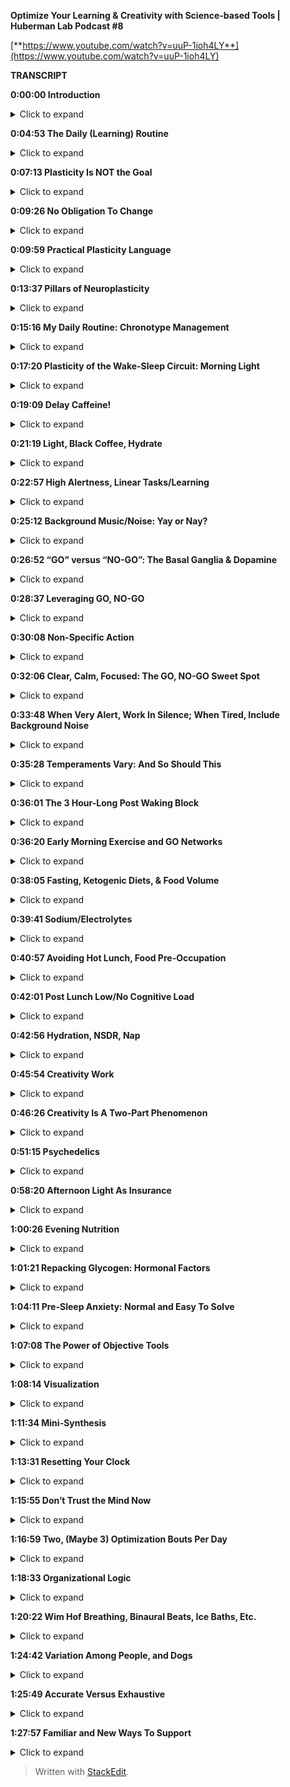 ﻿
**Optimize Your Learning & Creativity with Science-based Tools | Huberman Lab Podcast #8**

[**https://www.youtube.com/watch?v=uuP-1ioh4LY**](https://www.youtube.com/watch?v=uuP-1ioh4LY)

**TRANSCRIPT**

**0:00:00  Introduction**
<details>
  <summary>Click to expand</summary>
Welcome to the Huberman Lab Podcast where we discuss science, and science-based tools for everyday life. - My name is Andrew Huberman, and I'm a professor of neurobiology and ophthalmology, at Stanford School of Medicine. This podcast is separate from my teaching and research roles at Stanford. It is however, part of my desire and effort to bring you zero cost to consumer information about science and science related tools. And keeping with that theme, I'd like to thank the sponsors of today's podcast.

Our first sponsor is InsideTracker. InsideTracker analyzes data from your blood and DNA to help you better understand your body and health and health needs. I've been getting my blood tested for many years now. Because, it just turns out that many of the things that are important to our health and wellbeing can only be detected in a blood test or a DNA test. InsideTracker makes that really easy. They can come to your house to take those samples if you like, or you can go to a nearby clinic as well. The major problem with most blood tests and DNA tests is that it's very hard to make sense of the information you get. You get a lot of numbers related to metabolic factors, endocrine factors, et cetera. InsideTracker makes it very easy, to decipher what those levels, in your blood and DNA mean, and what to do about them. They have a very easy to use dashboard that if you go to it, it can inform about lifestyle choices such as, adding or subtracting certain forms of exercise or nutrition, other things related to supplementation. It's a really powerful and easy to use program. If you wanna try InsideTracker, you can go to insidetracker.com/huberman, and put Huberman at checkout to get 25% off any of their programs. That's insidetracker.com/huberman, and put Huberman at checkout.

The second sponsor of today's podcast is Athletic Greens. Athletic Greens is an all-in-one, vitamin mineral probiotic drink. I've been using Athletic Greens since 2012. And so I'm delighted that they're sponsoring the podcast. I started using Athletic Greens and I still use Athletic Greens, because I find it very complicated and almost dizzying to figure out which vitamins and minerals I need to take in order to just cover my nutritional basis. Taking Athletic Greens makes that very easy. It also tastes very good. I mix mine with water, a little bit of lemon juice, and I really like it. So I drink it once or twice a day. The probiotics that are in Athletic Greens are also important to me. Because there are a lot of data now showing that the gut microbiome, which is supported by probiotics, is important for things like the gut brain access, mood, endocrine factors, metabolism, many, many biological functions. And so by taking Athletic Greens, I get the vitamins, the minerals and the probiotics all in one. Easy to consume, great tasting drink. If you wanna try Athletic Greens you can go to athleticgreens.com/huberman. And if you do that you'll also get, a one year supply of liquid vitamin D three K two. There are a lot of data now as well, showing that vitamin D three is important for immune function, for mood, endocrine factors, as well as other systems in the brain and body. That's athleticgreens.com/huberman. And I should also mention if you do that you won't just get the vitamin D three K two year supply, you'll also get five free travel packs of Athletic Greens. Mixing up powders when one is on the road, either in the car or in a hotel or on the plane, et cetera, can be kinda messy. These little travel packs make it really clean and easy. So once again, if you go to athleticgreens.com/huberman, you'll get a special offer, of your Athletic Greens but you'll also get the year supply of vitamin D3 K2, and the five free travel packs.

The third sponsor of today's podcast is Madefor. Madefor is a behavioral science company that makes attaining positive changes and growth mindset easy, through a simple set of steps, and a monthly program. The company was founded by former Navy SEAL Patrick Dossett and Toms founder, Blake Mycoskie. I'm the head of their scientific advisory board. And the other members of the advisory board, include people like the director of the chronobiology unit the National Institute of Mental Health, members of Harvard Medical School, and many other people who are serious about taking science and developing protocols, that can be applied towards positive habits, and growth mindset. If you wanna check out Madefor, you can go to getmadefor.com. And if you purchase any of their products and put Huberman at checkout, you'll get 20% off their program. In addition to that, we do a monthly Zoom call, where the members of Madefor get on it. And Patrick and myself, sometimes Blake as well, discuss the Madefor program and the personal goals and things that people are trying to achieve with the program. So it's a dialogue back and forth on Zoom call once a month. Once again, that's getmadefor.com, put in Huberman at checkout, and you'll be able to get the 20% off as well as access to the monthly Zoom calls with us.
</details>

**0:04:53 The Daily (Learning) Routine**
<details>
  <summary>Click to expand</summary>
Let's talk about neuroplasticity. More specifically, let's talk about how, we can optimize our brains. Neuroplasticity is this incredible feature of our nervous system that allows it to change itself, even in ways that we consciously decide. That's an incredible property. Our liver can't decide to just change itself. Our spleen can't decide to just change itself, through conscious thought, or through feedback from another person. The cells in those tissues can make changes sure, but it's our nervous system, that harbors this incredible ability to direct its own changes, in ways that we believe, or we're told will serve us better. Now, today's a really special episode because, while we are going to talk about science and as always we will delve into mechanism. Today's episode is really geared toward answering your most common questions about how to leverage neuroplasticity. The previous episodes were about focus, and how to achieve focus for sake of plasticity. As well as the last episode which is, what are some of the portals into plasticity that relate to movement, how behavior can activate plasticity, as well as how to activate plasticity for behavior itself. How to get better at learning certain movements. Today's podcast is really directed toward answering your most common questions, and the bigger theme, of how does one go about optimizing their brain or even think about, optimizing the brain? What is this thing that we're calling optimizing the brain? In doing so I'm also gonna share some of my, typical routines and tools. I don't share these because I think that they are the only ones that are available out there. Certainly they're not. Nor do I share them because I think that everyone should do them just 'cause I do them, certainly not. I share them because many of you, have asked for very concrete examples of what I do and when, and so I'll share those with you and you can decide whether or not those protocols are for you or not. Everybody's different, but there are some common features, of how we are all put together, at the level of the nervous system and body, that direct us toward particular practices, particular routines that can be especially powerful, for neuroplasticity.
</details>

**0:07:13 Plasticity Is NOT the Goal**
<details>
  <summary>Click to expand</summary>
So I wanna open up the discussion today, by emphasizing something, that's fundamentally important. Which is that plasticity, is not the goal. Plasticity is never the goal. Plasticity is simply a state, or a capacity, for our nervous system to change. And so, nothing makes me more frustrated, perhaps then when I hear, oh, you know, this pill, this potion, this practice, it gives you plasticity. Plasticity is just change. The real question is what are you trying to change? And specifically what end goal are you trying to achieve? Specific end goals might be extremely specific. Like, you want to learn how to speak a particular language or you want to learn a new motor skill or you want to get very good at calculus, or you'd like to forget the bad emotions related to a particular human being or experience, or it can be more general. Like you'd like to be more creative. And we'll actually talk about creativity today. Or you would like to achieve more focus or you'd like to be less stressed. So it's very important, that you understand that plasticity, and achieving plasticity is the first step, in what we call optimizing your brain. You don't want your brain to be plastic all the time. In fact, one of the major questions, one of the major unsolved mysteries of neuroscience is how each and every one of us wakes up every day, and knows who we are. Why should that be? Well, the brain is plastic. It has a capacity to change throughout the lifespan but it's not so plastic, that every night when we go to sleep, or in our waking that the connections get reconfigured so much so that we forget who we are, or how to walk, or how to eat. It's a good thing that we don't have, such robust plasticity or ongoing plasticity, that we have to restructure ourselves each day. It's part of what gives our life continuity. So remember, plasticity is not and is never the goal. The goal is to figure out how to access plasticity, and then to direct that plasticity, toward particular goals or changes that you would like to achieve.
</details>

**0:09:26 No Obligation To Change**
<details>
  <summary>Click to expand</summary>
And I should just mention, there's no rule that in life you have to leverage this incredible thing called neuro-plasticity. No one said you had to do that. This podcast in this episode is particularly for people, who are either happy or unhappy with where they're at with a particular aspect of their life. And they wanna shift it, in some positive way. And many of you listening might say, well wouldn't everyone wanna do that? Well actually, there are a certain number of people that are pretty good where they're at and they don't wanna change and that's terrific. And I tip my hat to them and I think that's wonderful. If ever they decide that they wanna leverage these plasticity mechanisms, they can, at any stage throughout the lifespan.
</details>

**0:09:59 Practical Plasticity Language**
<details>
  <summary>Click to expand</summary>
Let's start by talking about the different systems within the nervous system, that are available for plasticity. And in doing so, I'll frame them in the context of what I do on a daily basis, on a weekly basis, and on a yearly basis. First of all, there are several forms of plasticity. They have names like long-term potentiation, long-term depression, which has nothing to do with emotional depression, by the way. And things like spike-timing-dependent plasticity. Those names are used to describe cellular phenomenon. The actual ways that the synapses, the connections between neurons change. I'll mention those things and I'll give a little more [indistinct] to what they are as I mentioned them. But, that's probably not the best way to think about plasticity in terms of optimizing your brain. The best way to think about it is in terms of short term, medium term, and long-term plasticity. Short-term plasticity, is any kind of shift that you want to achieve, in the moment or in the day, but that you don't necessarily wanna hold on to forever. You might say, well, what kinds of things are those? Well, for instance, short-term plasticity might be, you wake up earlier than you would like to catch a flight. You're not feeling particularly alert, and you want to use a protocol, or you decide to use a protocol which could be coffee or it could be a certain form of breathing or it could be some other tool, to become more alert at a time of day when normally you aren't that alert. But, your expectation is that when you return home, you will discard with that, the need to do that at 5:30 AM because you'll be asleep at 5:30 AM. So there's short-term plasticity, behavioral plasticity. Then there's medium-term plasticity which are changes, that you might wanna make. I call this with respect, and a little bit of humor, or at least my kinda humor. I call this the undergraduate, pre-med phenomenon. For those of you that have worked with pre-meds. And I have tremendous respect for medical students and pre-meds, there is a kind of a stereotype which I don't necessarily agree with, but the stereotype is that they wanna know what they need to know for sake of the exam, but they don't really wanna know. They just want the A. And I don't think that's always true. I've worked with a number of different pre-meds over the years and there are many of them that are absolutely, passionate about the knowledge itself. And they also wanted the A. But the pre-med phenomenon as it's discussed among professors and TAs, is that, you know, you've got these students, they just wanna know what they need to know so they can get the A, right? It's medium-term plasticity. They don't actually want it to be embedded in their memory too long, or else they would actually care about the information. So that's medium term information. And sometimes that's useful for instance if you go on vacation to Costa Rica, and you don't know your way around Costa Rica. You wanna learn the different town and the routes there. But you don't have any intention of going back. It's just medium term. You wanna just program it in for sake of your time there and then you wanna discard it. Most of the time when we think about or talk about optimizing the brain, we're talking about long-term plasticity. We're talking about the kinds of changes that people wanna make so that their brain reflexively works differently. This is what a child does when it goes from not knowing how to walk to knowing how to walk. It doesn't have to think about it after it learns how to walk. It becomes reflexive. Long-term plasticity, is almost always the big goal. It's I wanna know how to speak that language. I wanna be able to do that skill. I wanna be able to feel this way, without having to put much work into it.
</details>

**0:13:37 Pillars of Neuroplasticity**
<details>
  <summary>Click to expand</summary>
And there are tools and protocols that one can do to achieve that. And we are going to talk about those. We've talked about a few of them in previous episodes but I will revisit those protocols today. I'm gonna frame all this in the context of the daily life, the weekly life, and the yearly life. And that's because, neuroplasticity and optimizing your brain, rides on a deeper foundation, of this thing that governs plasticity. In fact, governs all our life, called autonomic arousal which is that we're asleep for part of the 24 hour cycle and we are awake almost always. If we push ourselves and stay awake, we're okay. We can do that for a night or two, but almost always we are asleep for a portion of it and we are awake for a portion of it. I've said it before but I'll say it again. The trigger for plasticity in learning occurs during high focus, high alertness states, not while you're asleep. And the focus and alertness are both key because of the neurochemicals associated with those states. But, the actual rewiring and the reconfiguration of the brain connections happens during non sleep deep rest, which we'll talk more about as always. And, deep sleep. So you trigger the change and in sleep you get the change. So, some of the things that we'll talk about today about optimizing the brain, are centered around not sleep, but around the autonomic arousal system. We have this system of neurons in our brain and body that's just incredible, that wake us up and make us alert. And when we're not accessing that system, well, we cannot access plasticity. We can not optimize our brain. Likewise, if we cannot sleep well, and we can't rest well, we will not access plasticity and rewire our brain because that's when the actual configuration between the connections occurs.
</details>

**0:15:16 My Daily Routine: Chronotype Management**
<details>
  <summary>Click to expand</summary>
So to set this in context, I wake up each day, and I'll be totally honest. I usually don't feel like bouncing right out of bed. I usually don't feel completely rested. And that's not because I don't get enough sleep. It's probably because I'm not terrific about timing my sleep so well. Now this month isn't about sleep, that was the previous month but I really wanna emphasize a few points. I wake up, generally more tired, and groggy than I would like, because I tend to go to sleep too late. It's just some thing that I do. And I tend to get up early either because I set an alarm, because I have things to do, or because I naturally wake up early because the light coming in and so forth. Well, what that tells me is that I'm probably somebody whose natural circadian rhythm. You may have heard of chronotypes. These are genetically programmed things. But chronotype, is shorter than 24 hours. It means that the cycle of waking and alertness for me is probably shorter than 24 hours. Which means that getting some light in the late afternoon will help me shift, and make my cycle a little bit longer. It will phase delay me if that doesn't make any sense, see a previous episode. But what it really means is getting some light in the afternoon, will allow me to stay up a little bit later. But what it means is that, I'm not really matching my hard-wired needs of going to bed probably at 8:30 or 9:00 and waking up at 4:00 AM. I tend to go to sleep around 10:30, 11:00, lately around 11:30 or 12:00 and then I wake up at 6:00. And so of course, I'm gonna feel groggy. So neuroplasticity will allow me, to optimize my wakefulness but I have to do something in order to access that. And some of you may already be anticipating what I'm about to say, which is, oh, no he's gonna tell us to get sunlight in our eyes in the first 30 minutes of the day.
</details>

**0:17:20 Plasticity of the Wake-Sleep Circuit: Morning Light**
<details>
  <summary>Click to expand</summary>
I am gonna tell you to do that, but I'm gonna also tell you two things that I've have not discussed before, which relate to the plasticity, between the melanopsin cells. These sunlight detecting, bright light detecting cells in our eye and the circadian clock. I've never said this before in this podcast, but it turns out that the connections between these melanopsin cells and the circadian clock, are plastic throughout the lifespan. There's a massive configuration of the connections there. And a cell type called the astrocytes which are a glial cell, are actively removing and reinforcing connections between the eye and that clock, every day. Now this is incredible because other aspects of your brain that for instance, represent you knowing who you are, when you wake up in the morning, or what your name is, assuming that you're old enough that you've already learned your name. When the first things kids learn and something we rarely ever forget. Those connections, are changing all the time every 24 hour cycle. So there's an opportunity for short-term plasticity. So that's why I view sunlight first thing in the day, it helps me wake up.
</details>

**0:19:09 Delay Caffeine!**
<details>
  <summary>Click to expand</summary>
The other thing that I do is that there's a circuit, that exists between the circadian clock and our adrenals that I've talked about before that triggers the release of cortisol first thing in the morning, that wakes us up. Especially when we view light. So if you're groggy in the morning that's why viewing light is helpful. But, the interesting thing is if you start viewing light frequently in the morning, then those connections between the melanopsin cells and the circadian clock, become primed or potentiated we would say, they become stronger for the anticipation of light. And you naturally start waking up earlier, feeling more alert. So, what this says is and what I do is I get that regular light because I know that some mornings, I'm just not gonna feel very alert, I'll feel, especially tired. And I might not be able to access sunlight because it's really overcast or I'm traveling, or some other feature. But the system is plastic so it shifted in the right direction. Now it will shift back, because it's short-term plasticity after about two, three days. So you wanna try and get the sunlight exposure on a regular basis. The other thing that I do is I delay my intake of caffeine, for the first two hours that I'm awake. Now, this can be very painful for people. But, earlier we talked about, the adenosine system and how the accumulation of adenosine makes us sleepy. And caffeine suppresses adenosine and it makes us feel alert. But we know, that if you ingest caffeine, immediately on waking, the signal to the adrenals, to release cortisol, which is a healthy release of cortisol, and the suppression of adenosine that happens as we come out of sleep, and in deep sleep the suppression of adenosine, if you ingest caffeine too early, there's a mechanism by which the adenosine competes for the receptors et cetera, so that you have a mid-morning crash. Because if caffeine, the way it works is if caffeine is occupying the adenosine receptor, then the natural endogenous mechanisms, for suppressing adenosine, are not actually gonna have their action. So the brain to adrenal axis, is subject to plasticity also. And so by delaying caffeine until about two hours after waking, I'm able to capture, and reinforce, to potentiate, the neural circuit that exists between the circadian clock and the cortisol released in the adrenals, as well as, leave those adenosine receptors, unoccupied so that I can then use the caffeine to get a natural lift, in alertness and focus two hours later as opposed to using it, just to wake myself up out of sleepiness. So while I'm sure there are some eye-rolls out there and some yawns, about, oh no, it's the sunlight in the morning thing again. It's a powerful tool, for readjusting these circuits. So the short-term plasticity. And the reason for delaying caffeine for the first two hours of the day even if it's painful to do for the first couple of days is that then you naturally start to wake up, more readily in the morning without caffeine because, the adenosine is suppressed and you don't have these competing. It's called a competing antagonist, for the adenosine receptor. So I wake up, I get sunlight in my eyes.
</details>

**0:21:19 Light, Black Coffee, Hydrate**
<details>
  <summary>Click to expand</summary>
Lately because I wake up very early I do use a bright light, to stimulate alertness. It's not actually designed for that purpose. It's just a light board that has been about 900 lux. And then I delay caffeine. Some of you have asked, and again I'm not saying anyone has to do this. You know, what exactly do you drink? I'm a big believer in black coffee. I just happen to like black coffee. People have asked me about, and I don't wanna name brand names here about this type of coffee or, that type of coffee you mixed with these other, kinds of things. Will that increase focus? You know, I'm gonna talk today a lot about the use of diet and fasting and timing of foods and certain kinds of foods. But to be honest, black coffee is just a simple choice that's always worked for me. I also make sure I hydrate first thing in the morning. There is plenty of data now showing that even a slight, increase in dehydration, meaning just when you're lacking water, can make people have headaches. It can provide some additional photophobia for those of you that are migraine prone. Bright light can trigger migraines. That's no surprise to those of you that get headaches and migraines. But dehydration, can compound, the vulnerability to migraine and headache. So I drink water, I drink black coffee, or I drink mate which is just because I have Argentine lineage which is just a high caffeine drink first thing in the morning, but I delay it until two hours after I wake up. And that's because, I want the circuits between my eye and my circadian clock and my adrenals, to be functioning in a particular way, so that then later the caffeine is an addition. It adds more alertness. Now this is a discussion about how to optimize your brain.
</details>

**0:22:57 High Alertness, Linear Tasks/Learning**
<details>
  <summary>Click to expand</summary>
Many people who wake up quickly, and just naturally feel like bouncing out of bed. I envy these people. They will do just fine, by going into a learning bout or taking care of, whatever it is that they need to take care of. Sometimes that's kind of more mundane tasks like email and whatnot. Here's a more or less a rule about how the brain functions, vis-a-vis, focus, learning and creativity. And I'm gonna discuss this much more in future episodes. Generally states of high alertness, when we're very very alert, are great for strategy implementation. When we already know how to do something. And it's just simply a matter of plugging the correct elements into the correct boxes. I've talked before about duration, path and outcome, as the three things that the deliberate conscious brain is trying to figure out in order to perform certain tasks, even cognitive tasks. This is the sort of thing that we are very good at when we're well rested, and we're focused. In our autonomic arousal or our alertness rather is at a high level. If you are somebody who is hitting that alertness phase of your day, very early, right after you wake up, that's a great time to move right into things that, at least the research says, you already know, have the strategy and you just wanna implement the strategy. This is where I fundamentally depart from the idea that, oh, you know, you have to do the hardest or most critical tasks throughout the day. Sometimes the hardest and most critical tasks, are tasks that require creativity. And as we'll soon talk about creativity, and tasks related to it, oftentimes come to us best or the brain is best at achieving those, when we're in states of calm or even slightly drowsy. Which is something that's interesting in what we'll get into. But for me, for instance, I get up, I'm not terribly alert, first thing. And so I try and just get my brain and my thoughts organized. It's not a time for me to be responding in a very linear fashion to emails or carrying out calculations. That comes about two hours later. And I think many people out there will relate, mid-morning is when many people tend to achieve their peak in alertness and focus.
</details>

**0:25:12 Background Music/Noise: Yay or Nay?**
<details>
  <summary>Click to expand</summary>
Now, many times I get the question and this what I'm about to say is directly related to the hundreds of questions I got about this. Should I use, background music in order to learn? Should I have, you know, construction next door? Is that a good thing or a bad thing? Is it better to be in complete silence, et cetera? Now this will vary. Some people can tolerate their own noise within their head much better than others. Other people find that having some background noise, helps cancel that out. But there's a simple rule of thumb that one can use, because at least my experience is that sometimes background music, background noise is very helpful for allowing me to focus. And other times, it's very distracting. So what actually governs that? Well, we have to ask ourselves, what is at the source, of the lack of focus? If our lack of focus is because our autonomic arousal or our alertness is very, very high. We had a little too much coffee, or if there is such a thing, slept a little too long or we're really stressed or really activated, and we can't seem to focus. In that case, eliminating background noise, and really just trying to get silence, so that we can quiet some of that autonomic arousal, is going to be best for learning and for implementation of things we already know how to do. For any kind of focus linear task. Which, basically learning is a focus linear task is that you're just not necessarily, performing well all the time.
</details>

**0:26:52 “GO” versus “NO-GO”: The Basal Ganglia & Dopamine**
<details>
  <summary>Click to expand</summary>
Last time we talked about making errors. So as a rule of thumb, if you're too keyed up, then silence and quiet is going to be helpful. In fact, if you're very keyed up, a particular circuit, related to the basal ganglia, starts getting triggered more easily. And this circuit, I'm gonna talk about in depth. But, it's called the go, no-go circuit. We have circuits that connect our forebrain, to our structure in our brain called the basal ganglia which is actually a collection of structures. And the forebrain, which is involved in rational thought and thinking and planning and action, is always trying to plan what should I do, and then implement that action. And the basal ganglia are intimately involved in that discussion. There's a reciprocal loop of communication, between basil ganglia and cortex. The basal ganglia has one set of connections to the cortex, and the cortex back to the basal ganglia that facilitates go. It facilitates action. And the molecule, the neuromodulator dopamine, triggers the activation of go. It tends to make us want to do more things. It tends to make us bias toward action. By the way that dopamine binds to something called the D1 receptors. Just a particular type of dopamine receptor. For those of you that wanna know. The no-go pathway, the pathway in the basal ganglia, and cortex that suppresses action, involves dopamine binding to this other receptor called the D2 receptor. Now D1, D2 receptors, you can't just consciously decide, oh, I only want my D1 receptors and my D2 receptors to be active.
</details>

**0:28:37 Leveraging GO, NO-GO**
<details>
  <summary>Click to expand</summary>
You have to think about, which sorts of states of mind and body, facilitate go, and which ones facilitate no-go. Now this is critically important, because doing focused work, accessing plasticity, and learning, involve doing certain things and not doing others.So here's how it works. And here's how I apply it on a daily basis. Because I tend to be most alert, first thing, mid-morning or so. And then I generally will have my caffeine mid-morning. My peak of alertness, in the early part of the day, is occurring for me sometime between 9:30 and 11:00 AM. That's just me. Other people might experience that immediately after rolling out of bed. They might be wide awake and ready to go. Which case they should be cautious about throwing caffeine in the mix and it's gonna make them very, very alert. There are three sort of levels, of autonomic arousal of alertness, that bias us more toward go, no-go, or both. And this relates, to a question that I've gotten now hundreds of times from you, in the comment section for this podcast, which is, is it better for me to listen to music in the background while I work and learn, or should I have complete silence? And the answer is it depends. But it doesn't depend randomly on who you are, or even necessarily time of day, it depends, on your overall level of autonomic arousal. And it depends because, autonomic arousal level of alertness, biases the extent to which, we are more prone to gos to action, or to no-gos, to suppress action. And dopamine is this molecule that's swimming around and is going to buy us one or the other responses.
</details>

**0:30:08 Non-Specific Action**
<details>
  <summary>Click to expand</summary>
So here's how it works. Let's say, I'm very alert. Maybe I got a particularly good night's sleep the night before, I had a little too much coffee, and I'm gonna sit down to some work. The thing to know, and what I always tell myself is when I'm very alert, I am very prone to go, to action, but I'm also prone to, not no-go, right? I'm not gonna be very good at suppressing action. So those are two different things. Being biased toward action and being biased, toward suppressing action are two different things, okay? So those are push pull. Toward action, suppress action. So, when you're very alert, the tendency is for everything to be a stimulus. This is why when people say, well, should I just take a drug that will increase my level of epinephrine and alertness? Will that help me learn better? No, because it will make you do things, but it will also make you less good at suppressing actions that you need to suppress. So if I'm very alert, particularly alert for me and I recognize what that state is, of course 'cause everyone will be different. I know what it is for me. Then I want silence for learning. I want it shut down my internet, which I do. I sometimes use a program, that I believe is a free program called Freedom, where it actually locks you out of the internet for a particular time. They're not a sponsor of the podcast. I just happen to use it. There's another version of Freedom where you go to the wireless thing and you turn it off. You disconnect from the wireless. That's the other one. Although, many people have a hard time not reactivating it. So I'm trying to shut down the go pathway towards distraction. And the other thing that I'll do, is I'll generally turn off my phone, put the phone outside in the car or in really extreme cases I'll throw it up on the roof which is hard for me to retrieve, so that I can't get to it. So if I'm very alert, I'm aware that I will have a bias toward action. It will be hard for me to suppress non-action, but that it's very nonspecific.
</details>

**0:32:06 Clear, Calm, Focused: The GO, NO-GO Sweet Spot**
<details>
  <summary>Click to expand</summary>
Because, the next kind of level down of alertness, or autonomic arousal is clear, calm and focused where we have that kind of sweet spot between, our willingness to pursue action. We're in a mode of go, and it's not always physical action but it can be pursuing hard bouts of learning. But that our ability to suppress is also very good. And this is because, and I don't wanna get into too many details, because of the way that dopamine competes for these dopamine one receptors in the go pathway and dopamine two receptors in the no-go pathway. They're always in this kind of push pull. And so there is a sweet spot. And that sweet spot isn't flow, where it is in some sort of state where all of a sudden things come naturally to us. The state that we're trying to achieve that's optimal for learning is one in which, we have the energy and focus to pursue, but we also have the energy and focus to suppress action. So the basal ganglia are kinda working in a perfect kind of sing songly manner, through this parallel pathway. Now, as we get tired or as we round out an ultradian cycle of about 90 minutes, what happens is our fatigue even if it's not a physical fatigue that makes us wanna go to sleep, but our mental fatigue starts to accumulate because these pathways of go, no-go are actually, very metabolically consuming. So what I recognize is that as they start to falter, I have a harder time engaging and going or going toward the goal rather. I also know that my reflex, toward actions that are unrelated to the learning are also gonna start increasing because I'm not gonna be able to suppress action and activate the no-go pathways.
</details>

**0:33:48 When Very Alert, Work In Silence; When Tired, Include Background Noise**
<details>
  <summary>Click to expand</summary>
So if this all sounds like a mouthful, let's make it very simple for you. When you are very alert, the best situation for learning is going to be silence. It's going to be complete quiet. If you are low arousal, and you're tired and you're kind of sleepy, a lot of people find that having some background chatter and some background noise, can help elevate their level of autonomic arousal. And that's because our auditory system and our visual system, are linked and are part of really what's called the salience network. Which is that we're always, scanning our environment for things. And when we have a lot of things in our environment to scan, generally our level of alertness goes up. This is why environments that are very stark or have very little or very few objects in them, tend to make us feel kind of calm, because our salient network kinda shuts off. A lot of people don't like that. They'll go to a meditation retreat, or they'll go into an environment where there's very little clutter especially city people. And all of a sudden, they start feeling really, really anxious. And that's because their internal level of autonomic arousal is really high and it's not being occupied by all this stuff to pay attention to. And so their salience network starts to turn inward. They move from exteroception to interoception. They're not looking outside themselves, they're looking inside themselves and there's a lot of noise in there. So, as a rule of thumb, if you tend to be kind of on the high level of alertness and kind of anxiety, and I'm not talking about clinical levels of anxiety but you tend to, be pretty high energy, well then, you are definitely going to benefit more in a learning bout, from learning to go as well as activate the no-go pathway. And that requires a lot of energy. And when you have a lot of distractions in your environment, there's a high probability that you're gonna be distracted from the learning.
</details>

**0:35:28 Temperaments Vary: And So Should This**
<details>
  <summary>Click to expand</summary>
Now, some people are just naturally more calm. They're like my bulldog Costello, who's exceedingly calm. They're pretty mellow. They're kind of clear, calm and focused all of the time. And those people, actually are gonna be less flappable. They're not gonna be yanked around by background noise or they're not gonna be around, you know, bothered from their learning or from their studying by a clanging of a pot from somebody in the kitchen. So, each one of us generally tends to ride up and down this autonomic ladder, so to speak, at different times a day.
</details>

**0:36:01 The 3 Hour-Long Post Waking Block**
<details>
  <summary>Click to expand</summary>
For most people, three hours after waking. Those three hours, not three hours on the mark but for that three hour bin tends to be the period in which they're most alert throughout the day. Except I'll tell you later about a unique time right before sleep in which you're also very, very alert, naturally. So, that morning three hours is quite vital.
</details>

**0:36:20 Early Morning Exercise and GO Networks**
<details>
  <summary>Click to expand</summary>
Now, many of you might ask about exercise and when to exercise. I think I may have mentioned this on a previous podcast episode. But, the research shows that at least for performance, afternoon exercise might be better in terms of avoiding injury, et cetera. But in terms of rising body temperatures, and matching body temperature to have mental alertness, et cetera. It's pretty clear, that exercising early in the day, not only biases us towards waking up earlier, but that it also triggers the release of things like epinephrine and other neuromodulators, that lend itself, to a situation where we have heightened levels of arousal and mental acuity in the late morning and even into the afternoon. Now, this can be very good because if you wanna restrict most of your focus learning to the early part of the day, exercising early in the day does set a neurochemical context or mill you for go. It tends to trigger activation of the go pathway. And so for those of you like myself who have a hard time kind of engaging and getting into action early in the day, early morning exercise within an hour of waking, and certainly no later than three hours after waking, will give you quote unquote more energy throughout the day. It will make you feel more biased for action. You won't feel as lethargic. So, in can kind of reviewing what I've set up until now I do the morning light thing, I delay my caffeine two hours after waking, and then I generally try and get exercise in the first hour or ideally within the first three hours of waking up. And then I'll move into a focused learning bout. Now, some of you wrote to me and said, if I exercise early in the day, then I feel a crash afterwards. If that exercise is very, very intense. So you're depleting all your glycogen. So you're doing heavy deadlifts, et cetera. Chances are after you eat, you will start to feel a crash. So this relates to timing of nutrition.
</details>

**0:38:05 Fasting, Ketogenic Diets, & Food Volume**
<details>
  <summary>Click to expand</summary>
And in just as a general rule of thumb, fasted states, and low carbohydrate states, I'm not talking about a keto diet around the clock or all week but fasted states, and low carbohydrate states lend themselves to alertness. And that's because carbohydrates are rich in tryptophan, and they tend to lend themselves to sleepiness. Of course, ingesting large amounts of any kind of food, any substance that fills your gut will divert blood to your gut. So if you eat a lot of food regardless of whether or not it's a lot of carbohydrate or not, you're going to generally feel more sleepy. Now, many people, including everyone use food, to modulate their levels of autonomic arousal. And typically eating shifts us more towards a state of calm. And fasting shifts us more toward a state of alertness. And these are hard-wired circuits that relate to the need and desire to find food which requires action, or the so-called rest and digest system which diverts our resources and our energy towards digestion. It makes us feel calm. So I personally rely on water, mate, and black coffee first thing in the day, in order to exercise and get into the first round of work. If I find that I'm too alert, and then I generally will tend to eat and kind of bring down my level of alertness, and will continue working. Now this is in district thing. And since people asked me what I do, and I'm not dictating that people follow it exactly of course or even generally, but I'll just tell you what I do.
</details>

**0:39:41 Sodium/Electrolytes**
<details>
  <summary>Click to expand</summary>
It is possible if you're drinking black coffee, or mate and you're ingesting a lot of water, that you're going to dehydrate yourself somewhat, because of excretion of sodium. Provided you don't have hypertension, salt is a really good thing. A lot of people think that they are low on blood sugar because they're shaky and they can't think or they have a headache when actually they're low in sodium. And especially if you're drinking a lot of caffeine. So I'm a big believer in salt. So I drink salt water first thing in the morning because I drink black coffee. And that keeps my levels of alertness really good. I always thought that I had messed up blood sugar. I had shaky hands and I didn't know what was going on. I'd drink a little bit of coffee and feel too amped up. And turns out that it was a sodium issue. And if I just drank water with a little bit of sea salt and or even just a typical table salt, then I'd fell rock solid in terms of my blood sugar. Now, again, I'm not a physician, I'm a professor so I don't prescribe anything, but I profess lots of things. So I don't want people who have diabetes or blood sugar issues to go off the rails. You're responsible for your health, not me. But it's an interesting parameter to think about and experiment with, you know, provided that your doctor says it's okay, because I think a lot of people, probably ingest too much sodium but a lot of people might be sodium deficient in particular the people that are fasting.
</details>

**0:40:57 Avoiding Hot Lunch, Food Pre-Occupation**
<details>
  <summary>Click to expand</summary>
I typically eat my first meal right around mid day, whether or not I've exercised or not. And the food content there is actually quite important to me. I don't know why this is. I don't have a scientific mechanism for this but if I eat hot food for lunch, I get sleepy after lunch. So I generally don't eat hot food for lunch. I might have a little bit of soup or something like that. But in general, I rely on a low carbohydrate meal. I'll eat meat or salad or some variation of that and nuts and fats and things like that because of the [indistinct] content for focus, because the protein is good in my belief. And because I believe in eating fruits and vegetables. I do that too. If I've exercised very hard early in the day, I do ingest starches like oatmeal or rice and fruit and things like that. Now, why am I telling you all this? Because, 100s if not 1000 people ask me, is fasting good for focus? And indeed fasting will increase alertness, but if you're so hungry or preoccupied with food that you can't focus well, then it's not gonna be good for learning. It's only going to be good for agitation. Now, I'm just gonna mark continue to march through my day. And this is, of course what I experienced. Some people are quite different.
</details>

**0:42:01 Post Lunch Low/No Cognitive Load**
<details>
  <summary>Click to expand</summary>
But, what I find is around 2:00 or 3:00 PM, I start getting a little groggy. A little bit sleepy. I will tend to shift my work from work that requires a lot of duration path, outcome, really careful analysis and activation of the no-go pathway. Meaning I'm trying to suppress the impulse to look at my phone or answer email, or do other things. This is why I haven't emailed you back until 3:00 in the afternoon. By the way, or responded to your text messages, whoever you are out there. Around early afternoon, I find I can do kind of typical more mundane tasks. Because, those tasks require less cognitive load. And they can be done more or less, in and out of sequence. I can answer a couple email here, maybe answer that email there. I don't have to do it in pure linear fashion. Any kind of linear work or learning work is gonna take a lot of focus.
</details>

**0:42:56 Hydration, NSDR, Nap**
<details>
  <summary>Click to expand</summary>
And then typically around 4:00 PM or so, I do two things. Sometimes a little earlier. Sometimes a little later but I do two things. One, is I make sure I hydrate. Because if you're exercising and you're eating, you need to digest that food, et cetera. I make sure I hydrate. So I drink water. I try and refrain from drinking coffee in the afternoon. This is a new thing for me. I sometimes do it, but I try and refrain from that. And then I always do, a non sleep deep rest protocol sometime in the afternoon. This is sometimes a 10 minute yoga nidra type protocol, or a 30 minute yoga nidra type protocol. These are protocols I have no relationship to, no business relationship to whatsoever. I've been doing them for years now. They involve listening to a script. We'll provide the links again although we've provided them before. Or I'll do a hypnosis protocol, from Reveri Health which is my colleague David Spiegel's website that has these free hypnosis apps or scripts that you can listen to. And those take me into a state of really deep rest. Sometimes so much so that I fall asleep. And I always set an alarm so that I don't sleep for longer than 90 minutes. But typically this goes for about 30 minutes. And I do that because for me by about 4:30 in the afternoon, I'm capable of doing basically nothing. I am just a complete Costello. I can't think, I can't do, I can't respond to email. I've just completely troughed my ability to function. I personally find it a mistake, to that point, down a double espresso, and charge really hard. It just doesn't work for me. I end up really disrupting my sleep schedule. I end up disrupting a lot of different things. So for me, I do the non sleep deep rest protocol. It really helps me later when I need to fall asleep. It helps with all sorts of things, as I mentioned before. But I usually emerge from that a little groggy or feeling like I have another whole day, second wind. Like I could just work. And then I'll do a second bout of learning. I'll do some sort of work that either involves linear analysis of something. So maybe numerical work or I'm trying to learn something. I generally try and really use those bouts of 90 minute focus energy after the non sleep deep rest. And as I mentioned in previous episodes, there's a lot of evidence, that these non sleep deep rest protocols can enhance and accelerate plasticity. The most I think recent and striking one is the study that we referenced last time in the caption notes. It was the cell press article, Cell Reports, great journal. Was showing that these 20 minute, kinda shallow naps and non sleep deep rests, can facilitate sensory motor learning. So then I'll go into another learning bout that's caffeine free. This learning bout is very different than the morning one. This is a work bout or learning bout that's more in the clear common focus regime because I've come out of this non sleep deep rest. I'm not ingesting caffeine because I wanna make sure that I can sleep later that night really well.
</details>

**0:45:54 Creativity Work**
<details>
  <summary>Click to expand</summary>
And, this tends to be more when I do creative type work. Now, creativity is a topic that we're gonna spend the entire month on coming up soon. But creativity is a very interesting state of mind in which, we're taking existing elements. Things that we already know, and rearranging them in ways that are novel. And I'd say, well, duh, that's what creativity is.
</details>

**0:46:26 Creativity Is A Two-Part Phenomenon**
<details>
  <summary>Click to expand</summary>
But creativity has two parts. It has a creative discovery mode where you're kind of shuffling things around in a very relaxed way and kind of being playful or exploring different configurations. And then creativity also has, an absolutely linear implementation mode. In which you take the idea or the design you've come up with and you create something very robust and concrete. And so creativity is really a two part thing. And the first part of actively exploring different configuration, sometimes in a playful way, sometimes in a way that's almost random and just kind of exploring. That state is definitely facilitated by being relaxed and almost sleepy. That is not a state that I personally can access very well early in the day. I've tried to access it coming out of sleep because one would say, well you're still sleepy early in the day and just doesn't work. Most of what I write down. Most of what I do is complete garbage. And so what I found is there's this block in the afternoon of about 90 minutes where, I can do creative type writing or creative type imagination of, scientific ideas or experiments we might wanna do. Science might not seem like a creative endeavor to many of you, but it is. Has a lot of imagining what if this, or we could combine that and thinking of novel concepts or ways of arranging things. So when you find yourself in that kinda clear common focused mode, creative works tend to come about very well in those regimes. Now I know there are a lot of people out there rely on substances to access creative states. I'm not a marijuana user. It's just not the drug for me, for a variety of reasons. I'm not a drinker. It's not the substance for me for a variety of reasons. You know, I'm not a cop I'm not out here to tell people what they should do or shouldn't do. The problem with using substances to access creativity, is that generally the substances that relax people, will allow them to get into that creative brainstorming mode, but not so good at the linear implementation mode. You know, the other day I was remarking with a friend that there are some ads, some advertisements that I've seen over the years, that are just incredible. I'll just tell you what they are. So there's not cryptic or anything. I'm revealing my tastes here. There's a particular perfume ad that Spike Jones made that is just amazing. I'll put a link to it cause it's just so cool. I don't want to give away the end but it has a feature of it that is particularly interesting to me as a neuroscientist. And it's just so cool. 'Cause I grew up in the skateboarding thing, I knew a little bit about Spike's movies and skateboarding and he's of course made a lot of very impressive, popular movies as well, full length features. I don't know him personally, so this isn't a plug. Not that he needs my endorsement for anything at all. But the amazing thing about this advertisement is it's a collection of things that you would never really think would be combined, and it involves different speeds of motion and all sorts of effects. I mean, it's like a real classic like Spike Jones kind delivery. But, what's incredible is when you think about not just the fact that someone had to imagine that but to actually implement the steps in order to create that, when you see this you'll realize that was a ton of work. You can't just put that together randomly. And so a lot of people, not Spike clearly, but a lot of people who have an incredible mind for ideas and novel arrangements of things, they are great at accessing that state but not so good at accessing the implementation state. It's also true that a lot of people and some who tend to fall on what we would call the kind of like more Asperger's or autism end of the spectrum, are very good at linear implementation. Now I'm not talking about all forms of autism of course. I'm sensitive to the fact that there are many forms on the spectrum. But, some people are very good at linear implementation. And that's, a separate state from a creative state. So, that afternoon block is when I try and access the freer kind of looser mindset that's associated with the fatigue that comes later in the afternoon. And, for some of you that state that favors creativity and creative learning, might be better in the morning. I don't know. You're gonna have to decide. For some of you you're gonna be late shifted. Some of you are gonna be morning shifted. But where we have alertness, generally we are good at linear implementation, we're good at activating the no-go pathway and suppressing action, and we are good at pursuing particular goals and strategy implementation. And where we tend to be more relaxed, and we tend to be almost in a kind of sleepy mode. So for me, coming out of one of these non sleep, deep rest modes or sleep, that's when we tend to be better at novel configurations of existing elements, which is creativity. And this brings about a question that I get, all the time.
</details>

**0:51:15 Psychedelics**
<details>
  <summary>Click to expand</summary>
Which is, what about psychedelics? So, I am going to talk, to some experts on psychedelics. I hope to bring some of them in. Actually speaking on people coming in or creatures coming. A creature that's definitely not on psychedelics who doesn't need any is Costello and he just arrived. He seems to be in a sleepy state most, all the time. Hey buddy, how you doing? You come in, yep. He's working on his 15th sleep deep rest episode of the day which is generally followed by a 10 to 12 hour deep rest episode, almost exclusively comprised of REM. And I know this 'cause his eyes are open 'cause they're so droopy, he can't close them all the way and his eyes are going like this. And he's going down for the count. So, yeah, nice and big yawn. Okay so, psychedelics. First of all, I wanna be very clear. I am neither a proponent, nor am I somebody who rejects the potential role of psychedelics. I do however, think that psychedelics, can be particularly hazardous, for people who have preexisting psychological issues, and are not working with a board certified, psychiatrist or physician, as well as for essentially all kids. I think that the young brain is basically in its own psychedelic state and just naturally. And all kidding aside, I think that the young brain is so subject to neuroplasticity, that drugs, which like psychedelics which are very powerful, can be detrimental to the developing brain. That's just my stance. If anyone disagrees with me, I'd be happy to chat with you about it in a polite and discourse. I'll be happy to listen as well as tell you more why I believe that based on the data. I'm mentioning psychedelics because many of you asked. Here's the deal with psychedelics. At least here's how they work. In a nutshell, psychedelics were thought to unleash sensory processing and to make it less filtered. We have a lot of different inputs from our eyes, from our ears, from our nose, from our taste, et cetera that you're coming in all the time in parallel. And we have mechanisms that suppress some of and allow us to only focus on things that are happening. Visually, generally we don't have synesthesia unless some of us happen to have synesthesia. We don't blend what we see with what we hear in a way, that is confusing to us. We know what's making sounds and we know what is a visual stimulus. On psychedelics, people report being able to smell colors or to, you know, hear trees, et cetera. And that's because there's a lot of sensory blending. Over that's led to the misconception, that sensory blending itself, is a creative process. There's nothing creative about sensory blending. You know there's, the essence of a creative process, is that some novel configuration of elements, whether or not it's notes on a piano, or whether or not it's words on a page, whether or not it's numbers or whether or not it's movement. That some way in which those are configured in some new way, that the algorithm, the way in which, they are configured makes sense to the observer. And this is a key thing. It seems to me that when people report their psychedelic experiences, it makes a lot more sense to the person who experiences it, than to the observer. And so, creative works by definition are new ways of configuring things that lend themselves to a bigger or greater or deeper or novel understanding on the part of the observer. And just sensory blending is not gonna accomplish that. Now it is true and there's a great review in the journal cell, excellent journal about how psychedelics work. And it turns out, they don't just work, by allowing for more sensory blending. They do, because of the way that they activate certain serotonin receptors et cetera. They do lend themselves to more lateral connectivity between different brain areas, more novel associations. So in principle, in principle, I should say not necessarily in practice, but in principle, they do allow different areas of the brain. Maybe even the two sides of the brain to communicate more broadly than they would normally. So that has certain elements that speak to creativity. But, it can't simply be the case that psychedelics are the portal to creativity. Because creativity, as I mentioned before, involves not just novel associations and a breaking of kind of space-time rules, it also involves reconfiguring things, such that the new space-time rule that one comes up with, is interesting, stimulating and kind of in many cases, delightful to the observer. And that's why, many claims that, you know, psychedelics open plasticity or they increase creativity. That's not sufficient for me personally. I'm curious about, does it not just open the creative thinking process, this novel configuration process? But does it also, lend itself to the implementation of creative works? And the answer is, no. In most cases it has nothing to do with creative implementation. Now, I think that, there may come a time and certainly there are clinical trials that are happening now, where psychedelics are leveraged toward particular clinical goals. And I wanna tip my hat to the work at Johns Hopkins that's happening now, which really lends itself, to the idea that early preliminary data and some of the papers that are coming out they're really fantastic. Showing that there may be some excellent roles for certain psychedelics in certain clinical context. These are clinical studies done with a psychiatrist present, that is authorized to do that. That can help people through depression, trauma, et cetera. And we're gonna spend a lot of time talking about that, including with some of those folks running those studies. So we can look forward to that. So all of this is to say that, no I don't take psychedelics to access creative states. That's not where I think the major role, the important role of psychedelics might show up if it's going to for humanity. I think that it may have these important roles in the clinical context. Provided it's done legally and safely. I think that, the creative process being a two-stage process means that, I am personally best served by having this period of non-linear exploration of concepts. Whatever it is I happen to be working on in the afternoon. But then I'll actually shelve that work. I'll just set it aside and then I'll revisit it the next day or even the next day, to see whether or not that the work itself is ready for deliberate linear implementation which I would wanna do during one of these highly focused states. So, the long and short way of saying this is that, when we're very alert, do linear type of operations. When we tend to be more sleepy and more relaxed, that's when creative works can first be conceived, but their implementation requires high levels of alertness.
</details>

**0:58:20 Afternoon Light As Insurance**
<details>
  <summary>Click to expand</summary>
Now, that gets us more to the kind of late afternoon evening. Now I am, as I mentioned before, I'm a proponent of getting sunlight in the evening as well. This is a critical thing that I have not mentioned before. Here's how it works. Many people now have heard me say getting light early in the day is important. But that will advance one's clock. It'll make you wanna get up earlier the next day. By getting light in the evening it accomplishes two things for me. First of all, it makes sure that I don't get up too early that I'm not waking up at 3:00 or 4:00 in the morning because it's going to shift my clock. It's going to delay it a little bit. And so this is really important. If you want to keep your schedule on a normal routine, on a regular 24 hour cycle and not have your circadian rhythms of sleep and wakefulness drifting all over the place and you want some predictability to how your mind is going to work in order to optimize learning and performance. Well, then you need to get morning light any evening light. The morning light is going to advance my clock. Make my system wanna get up earlier. And the evening light is going to delay my clock a little bit so that on average it kind of bookends my circadian mechanisms. And I'll basically wanna go to sleep at more or less the same time each night and wake up, more or less at the same time each morning. That's how it works. And that's a hard wired mechanism. That's not some subjective thing that I tell myself. That's a hardwired mechanism. So, that gets us to the evening. And generally in the evening I'll get that light by going outside or sometimes I'll do it by turning up artificial lights brightly, and then I'll start to dim them for the evening 'cause as I've mentioned many times before and I'm not gonna belabor the point. You wanna minimize your light exposure, especially overhead bright light exposure, regardless of whether or not it's blue light or not. In the evening from about 10:00 PM to 4:00 AM. Some of you asked, wait I thought it was 11:00 PM to 4:00 AM? Well, it is, but 10:00 PM to 4:00 AM is even better. It's just that when I originally said 10:00 PM to 4:00 AM, people were like that it's impossible for most people to adhere to. So for me, it screens off, it's dim lights, and that's what favors falling asleep in a good night's sleep for me. Since we were talking about food earlier, I'll just revisit a little bit of what I said before.
</details>

**1:00:26 Evening Nutrition**
<details>
  <summary>Click to expand</summary>
My evening meal tends to be more carbohydrate rich more. If I have proteins, there'll be like eggs, fish or chicken or something of that sort or no protein. And I eat high carbohydrates. So I'm not one of these people that's keto or high meat only, or anything like that. Remember, fasting and low carbohydrate, states facilitate alertness. Carbohydrate rich foods, facilitate calmness and sleepiness. They'd stimulate the release of tryptophan and the transition to sleep. So that's why I do them late in the day. Also, if you've exercised early in the day, especially if it's weight bearing exercise or everything's weight bearing exercises. I suppose unless you're an astronaut. And you're in space. But if you're early in the day, exercising with weights or you're doing a long run, sooner or later, you need to replenish glycogen.
</details>

**1:01:21 Repacking Glycogen: Hormonal Factors**
<details>
  <summary>Click to expand</summary>
And, I realized that the ketonisters out there are gonna say, well, you know, gluconeogenesis will allow you to replenish glycogen, et cetera. I'm just gonna call out the lie right now, because I feel like doing it. And 'cause I think it just hasn't been stated. Which is that, not everybody, but a lot of the people that are proponents of high meat keto diets, fine. That's fine if that's what they wanna do. And as you recall, I do relatively ketogenic diet during the day, for alertness or fasting. But a lot of those people, can replenish glycogen really well without ingesting carbohydrates, so-called gluconeogenesis and enhance protein synthesis. Because they are hormone enhanced. I've been around a while. I know what this looks like. They're either thyroid enhanced or hormone enhanced and I don't pass any judgment. But when you look at people who look amazing on keto and are able to have a lot of energy and replenish their glycogen on keto, they are in many cases, not all, but in many cases they're hormone enhanced. They're taking exogenous hormones, that allow them to synthesize, and repair muscle in ways that people who aren't taking those exogenous hormones can't. This is not just true of the men by the way. This is also true of the women. And this is a whole discussion into itself probably not directly related to this month of the podcast. So, I don't mind that people do this, but one problem is when people are following ketogenic diets all the way through to sleep and they have trouble with sleep or they're doing long bouts of fasting and they're having trouble falling asleep. That makes sense. It's because their autonomic arousal is tilted towards epinephrine release, norepinephrine release, and dopamine release. So they have a lot of energy but they have a hard time calming down and getting into deep sleep. I tend to achieve that state using carbohydrates and it also replenishes glycogen. So again, you know, I'm not trying to draw any fire, but if I do, I'd be happy to have a conversation, about all that. Again, no judgment, but I think that most people out there are not aware of some of the other variables. Remember, good science is about isolating variables. And so oftentimes what we're seeing in social media, is we're getting presented single variables and we're not seeing the full context of the other variables that are being manipulated. So, I eat pasta and rice and vegetables and things like that in the evening. Also, I just find, maybe I'm becoming one of the last people that does that. Although I hope not. I hope there are others out there like me. From all the literature speaks to the fact that carbohydrates not only do that, but they also help maintain, healthy thyroid function, et cetera. So that's my bias. That's what I do. I do avoid caffeine and whatnot in the evening. I do take supplements and I'll be happy at some point to put out the complete list of supplements that I take out there. But in general, these are the core things that I do. And they relate to a lot of the questions that you've been asking over time.
</details>

**1:04:11 Pre-Sleep Anxiety: Normal and Easy To Solve**
<details>
  <summary>Click to expand</summary>
The next piece of scientific data that I'm gonna describe is a very important piece of scientific data, for sake of understanding how to optimize your brain and access sleep. It also can help avoid a lot of anxiety issues. And these relate to data from Charles Czeisler, doctor. He's an MD Charles Czeisler's lab at Harvard Medical School. He's run a sleep lab out of Harvard Medical School. For a long time now it has very impressive work. And what he's shown is that the peak output, of the circadian clock for wakefulness, in other words the peak of our wakefulness, and the suppression of the sleep signal, actually happens very late in the day. So we have this trough of activity and body temperatures lowest right before waking. Then as we wake up our body temperature goes up and into the afternoon it continues to go up and then it tends to fall in the evening and towards bedtime. But there's a brief blip, of release of peptides and other substances from the sleep centers in the brain, and the suprachiasmatic nucleus that the sleep center is this preoptic area, that if you wanna look that up. This preoptic area not far from the circadian clock that signals the peak of alertness and wakefulness about an hour, before bedtime. And he say, whoa, that's really weird. But a lot of people get into bed. They're ready to go to sleep and they're wide awake. And they think this is an unnatural thing or there's something wrong with them. And actually it's not. This it's believed, I don't know, again, I wasn't consulted at the design phase. But it's believed, is a signal that is helpful to human beings to start gathering up resources and securing themselves for a night's sleep during which we, you know, historically were very vulnerable to attack from other humans and from animals and so forth. And so that desire to run around and clean the kitchen or organize things, or just a general feeling of internal anxiety, late in the evening, that's a natural blip that naturally passes after about 45 to 60 minutes. Now that's often the time when people start stressing about the fact that they have something to do the next day and they worry about not being able to sleep and it can cascade into a whole set of things. So another thing that I do throughout my day is I know that early day I'm gonna be alert, afternoon I'm gonna be kinda sleepy. And then as the evening comes around, in addition to doing all the other things I'm doing, I anticipate, a peak in alertness in activity. And I don't worry about it. I use that perhaps to get organized for the next day but basically, I just go through, if I'm gonna do anything, it's gonna be very mundane task like cleaning or things that require almost zero effort. And that probably speaks to my cleaning abilities too. But, the fact of the matter is we don't just go drift off into sleep. There's this blip of alertness right before sleep that I hope just cognitively knowing about will be helpful to people.
</details>

**1:07:08 The Power of Objective Tools**
<details>
  <summary>Click to expand</summary>
And that raises, yet another theme that I think is going to be very important. Which is, physiological mechanisms. Like these changes in alertness. Or using breathing tools. Something we'll talk about in future episodes to shift our levels of autonomic arousal. Those are concrete, biological phenomenon. So is fasting. Fasting will increase alertness that way. So is caffeine. Not everybody's susceptible to caffeine to the same degree of others But, it's a physiological mechanisms. We know the receptors. We know the ligands as they're called which bind to the receptors. We know the mechanisms. They involve cortisol and epinephrine. Those are the sorts of things that I personally try and leverage, toward my learning and optimization of my brain, and my activity. Doing physical activity early in the day for instance, tends to give us a longer duration, wake up signal, intends to accelerate waking up early in the day. That's why working out late in the day can sometimes cause people to have trouble falling asleep. It will also phase delay. You make it so that you wanna wake up later the next day. It's not just 'cause you're tired. It's 'cause you shifted your clock with activity and temperature. Many people ask me about subjective tools for plasticity.
</details>

**1:08:14 Visualization**
<details>
  <summary>Click to expand</summary>
What about visualization? Can we just imagine doing a particular activity, will that help us get better at that activity? There's some evidence that visualization can do that, it's true. But here's the important distinction. And here's why I personally, don't do much, deliberate visualization. First of all, I get my best ability, or achieve my best ability to visualize things when I'm in kind of a sleepy state. I don't know why but that's when I'm able to, direct my brain towards internal visualization with my eyes closed. And generally I fall asleep and I can't remember anything that I was thinking about before. Some people, and these are work that was done many years ago by Roger Shephard and by others. Roger was at Stanford but and other labs have done this too, of course, of rotating objects physically in their mind, as a way of improving or looking at the speed of spatial calculations and so forth. Some people are very good at visualization. They can close their eyes and they can just see objects and rotate them deliberately, et cetera. A lot of people like me, when we start doing that, our mind drifts too easily. But I like to think I'm a reasonably focused person in the waking state. So, visualization it's interesting 'cause I think people are very attracted to the idea, that they can just think about something and then get better at it that way. And it's probably true, if you can be very linear in the way that you visualize things. So I wanna repeat that. I think visualization does have certain power. If you can remain very linear and deliberate and focused, in the visualization. But many people like myself who are challenged, with maintaining that linear focus with eyes closed, and in visualization, they don't get much out of visualization. And I think the data on performance really supports that. Now there are examples where for instance, people will injure one limb and then they will exercise the intact limb, or the non-injured limb rather. And they will visualize the opposite limb. Sometimes there's even the use of mirror boxes. So that let's say my left limb is injured. I'm maintaining activity with my right limb but I'm using a mirror box so it looks like my left limb is working well. Yes, there's some top-down or feedback mechanisms, that support the idea that the injured limb can rehabilitate more quickly, et cetera. But, those are fairly elaborate schemes. I don't want a mirror boxes around my house. I think these are specialized circumstances. They're a little bit like the examples that we see in the news where, oh, so-and-so has a stroke and then spontaneously speaks a new language. I don't know what the answer to that is. It shows that the brain has associative networks that are typically suppressed and those can be unleashed. But you certainly don't wanna go out and give yourself a stroke deliberately to try and unmask some skill, because there's no concrete way to go about that in a way that you could really know that you were gonna offset the detrimental effects of the stroke. In fact, I think it'd be a terrible idea. So I think what I'm trying to describe is how a typical, I don't know if I'm typical or normal. I mean, I've been told otherwise, and certainly not normal. But in terms of the way that I structure my day, I think that's normal. That's pretty normal.
</details>

**1:11:34 Mini-Synthesis**
<details>
  <summary>Click to expand</summary>
I tend to wake up right around, I don't know, somewhere between 5:30 and 7:00 AM, depending on what I've been doing the night before. I tend to go to sleep somewhere around 10:30, 11:00. I tend to have one bout in the morning where I can do really focused hard work and I can really activate the go pathway while also activating the no-go pathway so that I can really stay focused. But I rely on some tools. I have a period in the afternoon where I get sleepy and kinda out of it like I think most people. And I tend to come out of that recognizing the opportunity of that slightly sleepy state for creative work and for thinking about things in novel ways. I get light a couple of times a day. I eat low carb during the day, and I don't say high, but you know, higher carbs I eat starches, in the evening. So in a way I can sleep. And then, I really anticipate that late afternoon peak and alertness. Excuse me, late night peak and alertness that many people confuse for insomnia or challenges when actually they're really quite normal in their circadian cycle. And then I fall asleep. And if all goes well, I stay asleep for four or five hours. Typically it's three or four and then I wake up. I think I'm like most people I wake up during the middle of the night. Now, one thing that I don't think has been discussed a lot but one of my colleagues at the Stanford sleep lab tells me is that, every hour and a half or so, we all wake up. Some of you even look around, believe it or not and go right back to sleep. And you don't recognize it. Waking up periodically during sleep is the norm. It is not abnormal. I don't know why this hasn't been discussed more prominently. I tend to wake up and if there's a bright light coming through the blinds, or if there's some noise upstairs, if Costello's snoring particularly loud, I might get up, I might, go use the restroom. I might, you know, pick up a book and read under low light or something and then I generally fall back asleep and wake up, typical time for me again, 5:30 or 7:00 AM in the morning.
</details>

**1:13:31 Resetting Your Clock**
<details>
  <summary>Click to expand</summary>
This waking up in the middle of the night thing as I mentioned at the beginning of the podcast episode today, is not necessarily abnormal. What it probably reflects, is that the real time meaning, the time that I should go to sleep is probably closer to eight o'clock. The word midnight was literally supposed to mean mid night. We, many meaning all of us were meant to go to sleep and wake up with the rise, you know, with the setting and rising of the sun. And we know this because this beautiful study from University of Colorado, where they took people out into the wilderness to reset their circadian clocks, measured by way of melatonin and cortisol. They were completely out of whack from interacting with screens and staying up too late, et cetera. And they basically had them view the sunrise and view the sunset each evening and almost all of them not all of those students, but all of them, got onto a schedule where they naturally wanted to go to sleep at sunset and wake up around sunrise or just before sunrise, even when they were brought back into a normal artificial light setting. So I think that's the natural pattern and we've just deviated from it with artificial lights. So waking up at 3:00 AM or 4:00 AM doesn't necessarily mean that there's something screwed up about you. Or that you have anxiety or something, although you might. What it likely means is that you were supposed to go to bed much earlier. And because of this asymmetry in the autonomic nervous system where it's much easier for us to push, and to delay our sleep time than it is to accelerate our wake-up time. In other words, it's easier to stay up and hang out at the party even if you don't wanna be there than it is to wake up when you're exhausted and your fast sleep. Most people are pushing through, into the late hours of the evening and night and going to bed much later than they naturally would want to. And so I personally don't want to go to bed at 8:00 PM. A lot of good things happen between 8:00 PM and 11:00 PM. And so, I wanna enjoy those. And I push through the evening hours. But as a consequence, I'm running out of melatonin. My melatonin release is basically subsided by about 3:00 or 4:00 AM and so it makes sense that I would wake up. I don't take melatonin for reasons discussed in previous episodes. I do rely on things like magnesium glycinate or magnesium threonate, things like theanine. I'm not saying any of you need to take those. That's just what I happened to take in order to facilitate my sleep. And it's been of great benefit to me.
</details>

**1:15:55 Don’t Trust the Mind Now**
<details>
  <summary>Click to expand</summary>
If I wake up in the middle of the night and I'm anxious for whatever reason or my mind is looping, I have a couple of rules. One is, I don't trust anything I think about. When I wake up in the middle of the night, any of it. Unless I've had a magnificent dream and I wanna write it down, I'll do that every once in a while. Typically when I go back and read it, it's not at all magnificent. I can't ever remember coming up with anything really fantastic in one of my dreams that stuck with me, or that I implemented. I don't really trust the kind of thinking that happens in those wee hours of the circadian cycle for me. There's just nothing either for me terribly creative, or worth linear implementation at that time. But, one thing that has been very helpful is to sometimes do one of these non sleep deep rest protocols as a way to go back into sleep. So a hypnosis app or some of the scripts by Michael Sealey that I've mentioned before, or the Reveri Health, or a yoga nidra protocol. Those for me have been very useful at helping me turn off, kinda looping thinking in the middle of the night and fall back asleep.
</details>

**1:16:59 Two, (Maybe 3) Optimization Bouts Per Day**
<details>
  <summary>Click to expand</summary>
In reviewing my schedule for you, just as a context for how to implement certain types of tools for optimizing learning. Realize that, it gives the impression that there's a 90 minute bout of learning and work in the morning and then a 90 minute bout of creative type work in the afternoon and that's it. There are a lot of hours in between of course, and I just wanna be very clear. Those hours for me are occupied by pretty not mundane tasks but things that are kinda random. Those are things like email or attending to Zoom meetings or meeting with colleagues and students and things of that sort. I sometimes will read just for sake of my own enrichment. I mentioned those two 90 minute bouts because those are the two 90 minute bouts where I'm trying to expand on, the mental capacities that I already have. They're to really where I'm trying to stretch and grow what I'm able to do on a regular basis reflexively. So I wanna emphasize that the whole day doesn't just consist of those two 90 minute bouts. That's not the way my schedule works and that's not the way my lifestyle is arranged. Which is fortunate 'cause I enjoy all those other things as well. And so for many of you out there who are in school or have family demands or other demands, the key is to slot in those brain optimization segments of about 90 minutes, one or two, or maybe more per day. You're trying to slot those in wherever you can amidst to your other, obligations and things that you need to do. But, you wanna do that in an intelligent way that's anchored to your biology. And then you wanna do a number of things which I've talked about today, in order to optimize those sessions to get the most out of them.
</details>

**1:18:33 Organizational Logic**
<details>
  <summary>Click to expand</summary>
So as we round up, I acknowledged that once again I've covered a huge range of topics, related to how to optimize learning, and brain change, and essentially mental performance. And I've set that in the context, of some biological mechanism like the basal ganglia, go, no-go pathways, the circadian autonomic system, and some of the relationship between food and fasting and particular types of food in alertness or sleepiness. Linear focus and strategy implementation is best served by high alert states, although not too alert, and how creative states, at least the first phase of creativity, which is the creative arrangement, kind of brainstorming stage is supported by states of kind of relaxation or even slightly sleepy. But the creative implementation is a very linear and focused and deliberate process, much like the highly focused state, that I described. I described how I do these things so just to give you a context. A lot of you asked for, you know, what I do in order to set it within a context. But by no means are these rigid times and ways of doing things. But, I think it's fair to say that, what I do has a circadian logic. It also has grounding in biological mechanisms that are very concrete. That we know the cells and mechanisms and neuro-transmitters. And then some of them are a little bit headed out into the, what we would call, kind of emerging, or, you know, I don't wanna say cutting edge, but maybe front edge of what neuroscience is starting to understand about creativity and so forth. Those are areas that are just now, coming to some clarity. And there is certainly is still a lot more work to do. There are a lot of different ways to arrange one's routine. But hopefully, the tools and practices I described, will be useful to you. I wanna mention that a lot of people ask me about specific tools and practices.
</details>

**1:20:22 Wim Hof Breathing, Binaural Beats, Ice Baths, Etc.**
<details>
  <summary>Click to expand</summary>
They asked me of Wim Hof Breathing, about ice baths. Have talked a little bit about ice baths before I think in cold exposure. About binaural beats and things of those sorts. I think the way to look at any tool, to modulate or measure the nervous system, is ask whether or not it's going to move you up or down, the state of autonomic arousal. Whether or not it's gonna can make you more alert or more calm. More focused or less focused. That's kind of the two axes here that we need to think about. Sometimes you wanna be more alert than you are. And indeed, things like cold showers, ice baths, super oxygenation, Wim Hof type breathing, will bring your level of alertness up. There's some cautionary notes associated with each of those. You need to read and understand those cautionary notes, for yourself. Everybody's different and some of those carry certain dangers, under certain conditions. Others have huge margins for safety. An ice bath generally wakes you up. A warmer, hot bath generally calms you down, right? Binaural beats, there aren't a lot of data and quality peer-reviewed journals. I did put in the effort to go search it out. There are a few. Binaural beats are listening to frequencies of sound that slightly differ offset for the two ears. It has been shown, can shift the brain into particular states. You'll notice today, I didn't really talk about alpha or theta or gamma rhythms. I personally in reviewing the literature, I don't think it's fair to say that alpha states are great for X and theta states are great for Y. And besides, most of us aren't walking around our homes and our workplaces, geared up to EEG machines or with wires down below our skull. So we don't know when we're in those states anyway. I think the subjective reading of whether or not one is alert, or calm, and whether or not that alertness or calmness matches the goal or that thing that we're trying to achieve in terms of learning, including sleep, is the most valuable, internal tool and recognition that we can all have. In other words, if I want to be very alert and I need to be very alert and I'm exhausted, there might be tools that I should use to wake up. It might also speak to the fact that I might not have slept as well as I could have or should have the night before. So it's really about a match between where we are on that autonomic arousal scale and what we're trying to achieve. And indeed, there are gonna be a lot of tools including supplements and other prescription drugs and things that can help, move us along that autonomic continuum, up toward more alertness or toward more calmness. But ultimately it's about tailoring that alertness and calmness to the specific types of learning and activities that you are going to do and perform. And, it's reciprocal. Meaning some of those activities like exercise early in the day will increase your level of autonomic arousal and alertness. Certain foods, will tend to wake you up. Certain foods will tend to make you more sleepy and the volume of food and the timing of food is a factor also. So it's a huge parameter space. It's a huge set of variables, that impacts whether or not we're feeling well, performing well, learning great, or not learning great. And the key thing is to become an observer, of your own system and what works for you. And, to recognize that there are two bins of tools for optimizing, learning and brain performance. One, are tools that are really anchored in biological mechanism and we are certain of what those are. I've talked about some of those. The other, the more subjective tools, for some of you visualization, might work terrifically well. For some of you, one song might really wake you up because of the associations you have with it. And for me, I might just, you know, it might repel me from the room. 'Cause I don't like it or it might put me to sleep. But of course, volume is kind of a universal. Loud music tends to wake people up. Soft music, doesn't tend to wake them up quite as much. So, part of today is really getting you to think about, in a scientific way, in a structured way, about the non-negotiable elements which are that you're going to have a period of every 24 hour cycle when you tend to be more awake, and a period when you tend to be more asleep. And how to leverage those so you're not fighting an uphill battle to wake up when you actually, would want to be in and should be sleepy and not trying to go to sleep when you are naturally, going to be most awake. So a lot of it is really anchors back to those core mechanisms of biology, and then you start layering on the different protocols of food and supplementation, et cetera.
</details>

**1:24:42 Variation Among People, and Dogs**
<details>
  <summary>Click to expand</summary>
And I think it's important to recognize that some people are just more go and no-go. And some people, are just calmer and have a harder time getting into action in an activity. It's just the way that we're wired. Some of us have autonomic nervous systems that are more geared towards parasympathetic, calm states. One of the reasons I love bulldogs, not just my bulldog, is that they are very calm animals. In fact, they make no spontaneous movements unless there's something to respond to. And I find that incredibly relaxing. Other animals like pit bulls, who I also really like and enjoy and other species, their tail is always wagging. And that they're always in a position to make a movement at any any second 'cause they tend to ride at pretty high levels of autonomic arousal. They pop up really quickly. When you say it's time to go for a walk, Costello does it one limb at a time. And sometimes he just goes back to sleep. And so, that there are people like that too. And so you have to know where you are and what particular goals you're trying to pursue.
</details>

**1:25:49 Accurate Versus Exhaustive**
<details>
  <summary>Click to expand</summary>
As a final closure to this, I wanna emphasize that today as always, I've strived to be accurate. I'm sure if I made mistakes, some of you will point out and I appreciate that. And I'll post a correction, if we agree that I indeed misspoke, or misguided something. But, by no means was I exhaustive. I mean, I might've exhausted some of you but the information wasn't exhaustive. Meaning, there's no way that I could cover all the ways in which, we optimize or can optimize learning and performance. I think we've touched on a number of them that I hope, that you'll find value in and that you'll explore in your own lives. We are continuing with this theme because that's what we do, for this podcast. We stay on one theme for an entire month. For the next episode, we're going to explore two, very essential aspects of neuroplasticity. That actually relate to learning. Which are pain, pain management, and neural regeneration. And for those of you that, don't have injuries or don't suffer from chronic pain, the discussion is still gonna be a very important one. Because it's not just going to be about pain that you're trying to get rid of. It's also going to be about how certain sensory experiences, within the pain network, can become amplified, as well as how we can use top-down modulation. We can use our mind, to suppress the pain response. We're also gonna talk about some of the hardwired mechanisms, that are bottom up, that exist in our periphery, in our body to control pain. And we're also gonna discuss, a number of interesting interactions between the pain system and the learning system. So again if you're, not interested in pain per se, it still is going to be a very valid conversation for sake of understanding how to optimize brain performance. And neuro-regeneration goes hand in hand, with that discussion. So I hope you'll join us for that. I suppose I'd be remiss if I didn't mention that, Costello has been snoring extremely loudly today. He had a good long walk this morning which means up the driveway down the driveway. He's an old dog. So if you've been hearing him in the background and it's been distracting, now you know why. It probably relates to, where you were on your level of autonomic arousal. And I'll leave it to you to answer that question for yourself.
</details>

**1:27:57 Familiar and New Ways To Support**
<details>
  <summary>Click to expand</summary>
Many of you continue to graciously ask how you can help support the podcast. And we really appreciate the question. The best way is to subscribe wherever it is you happen to be listening or watching. So for those of you that it's YouTube, please subscribe to the YouTube channel. If it's Apple, subscribe to the podcast on Apple or if it's Spotify, subscribe there. Maybe you've subscribed to all three. If you have comments and feedback for us, suggestions for future podcast, episodes or topics to cover, please, place those in the comment section on YouTube. Apple also provides a section where you can give us a rating. We would love it if you give us a five star rating or whatever it is that you feel that we deserve. And in general, if you could tell people about the podcast, we hope that you would tell them because you think the information will be of use to them of course. Tell your friends, tell your family, tell your coworkers, because as we expand the podcast, the support for the podcast just grows along with it. So that's a terrific way to support us. As always, check out our sponsors which were mentioned at the beginning. And in addition to that, we've now set up a Patreon account. Some of you asked specifically, how you can help support the podcast but you weren't interested, in our sponsors or you were already engaged with our sponsors. So, we have a Patreon account. You can find it at patreon.com/andrewhuberman. Finally, in previous episodes today, and in future episodes, I mentioned supplements. Supplements are one way, certainly not the only way, but they're one way in which we can modulate, our nervous system, for sake of better of sleep, learning, alertness, and several other things as well. If you're interested in supplements, we've partnered with Thorne, T H O R N E, because Thorne supplements have very high stringency in terms of, what's in the bottle, the amounts of the substances that are in each capsule or pill, et cetera. And, they have partnered with other groups such as the Mayo Clinic, all the major sports teams. So there's very high rigor associated with Thorne which is why we've decided to partner with them. If you'd like to check out Thorne supplements and see the supplements that I take, you can go to Thorne, thorne.com/u/huberman. And you'll see a list of some of the supplements that I take. As well, you'll get 20% off, any of the supplements listed there, as well as anywhere else on the Thorne website. So that's Thorne, thorne.com/u/huberman, for 20% off, any Thorne supplements. Last but not least, on behalf of me and Costello, I wanna thank you for your time and attention today. And as always, thank you for your interest in science. [upbeat music]
</details>

> Written with [StackEdit](https://stackedit.io/).

